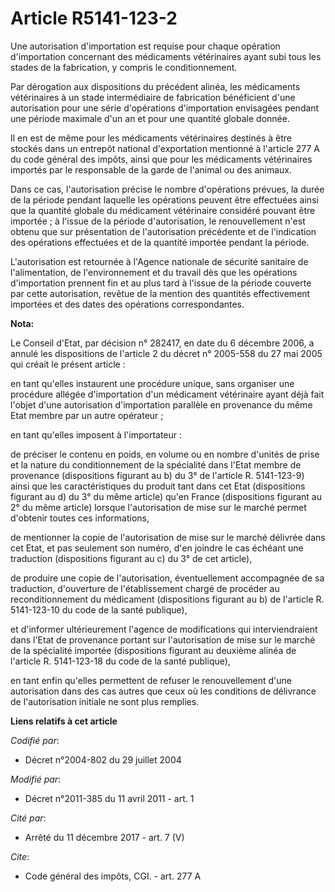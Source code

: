 # Article R5141-123-2

Une autorisation d'importation est requise pour chaque opération d'importation concernant des médicaments vétérinaires ayant
subi tous les stades de la fabrication, y compris le conditionnement. 

Par dérogation aux dispositions du précédent alinéa, les médicaments vétérinaires à un stade intermédiaire de fabrication
bénéficient d'une autorisation pour une série d'opérations d'importation envisagées pendant une période maximale d'un an et
pour une quantité globale donnée. 

Il en est de même pour les médicaments vétérinaires destinés à être stockés dans un entrepôt national d'exportation mentionné
à l'article 277 A du code général des impôts, ainsi que pour les médicaments vétérinaires importés par le responsable de la
garde de l'animal ou des animaux. 

Dans ce cas, l'autorisation précise le nombre d'opérations prévues, la durée de la période pendant laquelle les opérations
peuvent être effectuées ainsi que la quantité globale du médicament vétérinaire considéré pouvant être importée ; à l'issue
de la période d'autorisation, le renouvellement n'est obtenu que sur présentation de l'autorisation précédente et de
l'indication des opérations effectuées et de la quantité importée pendant la période. 

L'autorisation est retournée à l'Agence nationale de sécurité sanitaire de l'alimentation, de l'environnement et du travail
dès que les opérations d'importation prennent fin et au plus tard à l'issue de la période couverte par cette autorisation,
revêtue de la mention des quantités effectivement importées et des dates des opérations correspondantes.

**Nota:**

Le Conseil d'Etat, par décision n° 282417, en date du 6 décembre 2006, a annulé les dispositions de l'article 2 du décret n°
2005-558 du 27 mai 2005 qui créait le présent article :

en tant qu'elles instaurent une procédure unique, sans organiser une procédure allégée d'importation d'un médicament
vétérinaire ayant déjà fait l'objet d'une autorisation d'importation parallèle en provenance du même Etat membre par un autre
opérateur ; 

en tant qu'elles imposent à l'importateur : 

de préciser le contenu en poids, en volume ou en nombre d'unités de prise et la nature du conditionnement de la spécialité
dans l'Etat membre de provenance (dispositions figurant au b) du 3° de l'article R. 5141-123-9) ainsi que les
caractéristiques du produit tant dans cet Etat (dispositions figurant au d) du 3° du même article) qu'en France (dispositions
figurant au 2° du même article) lorsque l'autorisation de mise sur le marché permet d'obtenir toutes ces informations, 

de mentionner la copie de l'autorisation de mise sur le marché délivrée dans cet Etat, et pas seulement son numéro, d'en
joindre le cas échéant une traduction (dispositions figurant au c) du 3° de cet article), 

de produire une copie de l'autorisation, éventuellement accompagnée de sa traduction, d'ouverture de l'établissement chargé
de procéder au reconditionnement du médicament (dispositions figurant au b) de l'article R. 5141-123-10 du code de la santé
publique), 

et d'informer ultérieurement l'agence de modifications qui interviendraient dans l'Etat de provenance portant sur
l'autorisation de mise sur le marché de la spécialité importée (dispositions figurant au deuxième alinéa de l'article R.
5141-123-18 du code de la santé publique), 

en tant enfin qu'elles permettent de refuser le renouvellement d'une autorisation dans des cas autres que ceux où les
conditions de délivrance de l'autorisation initiale ne sont plus remplies.

**Liens relatifs à cet article**

_Codifié par_:

  - Décret n°2004-802 du 29 juillet 2004

_Modifié par_:

  - Décret n°2011-385 du 11 avril 2011 - art. 1

_Cité par_:

  - Arrêté du 11 décembre 2017 - art. 7 (V)

_Cite_:

  - Code général des impôts, CGI. - art. 277 A
